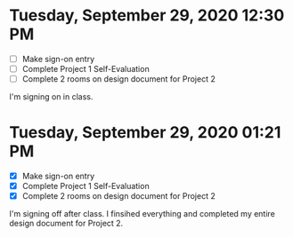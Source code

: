 # Tuesday, September 29, 2020 12:30 PM
- [ ] Make sign-on entry
- [ ] Complete Project 1 Self-Evaluation 
- [ ] Complete 2 rooms on design document for Project 2

I'm signing on in class.

# Tuesday, September 29, 2020 01:21 PM
- [X] Make sign-on entry
- [X] Complete Project 1 Self-Evaluation 
- [X] Complete 2 rooms on design document for Project 2

I'm signing off after class. I finsihed everything and completed my entire design document for Project 2.
